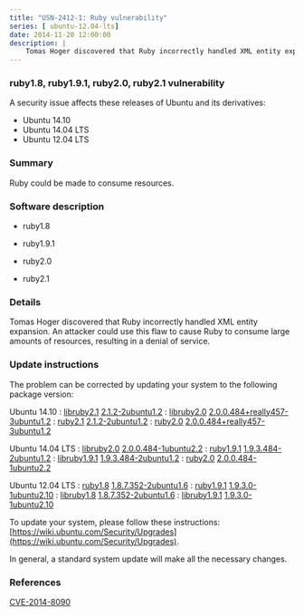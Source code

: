 ```yaml
---
title: "USN-2412-1: Ruby vulnerability"
series: [ ubuntu-12.04-lts]
date: 2014-11-20 12:00:00
description: |
    Tomas Hoger discovered that Ruby incorrectly handled XML entity expansion. An attacker could use this flaw to cause Ruby to consume large amounts of resources, resulting in a denial of service. 
--- 
```

 
 


### ruby1.8, ruby1.9.1, ruby2.0, ruby2.1 vulnerability

A security issue affects these releases of Ubuntu and its derivatives:

* Ubuntu 14.10
* Ubuntu 14.04 LTS
* Ubuntu 12.04 LTS

### Summary

Ruby could be made to consume resources. 

### Software description

* ruby1.8 

* ruby1.9.1 

* ruby2.0 

* ruby2.1 

### Details

Tomas Hoger discovered that Ruby incorrectly handled XML entity expansion. An attacker could use this flaw to cause Ruby to consume large amounts of resources, resulting in a denial of service. 

### Update instructions

The problem can be corrected by updating your system to the following package version:

Ubuntu 14.10
 : [libruby2.1](https://launchpad.net/ubuntu/+source/ruby2.1) <span> [2.1.2-2ubuntu1.2](https://launchpad.net/ubuntu/+source/ruby2.1/2.1.2-2ubuntu1.2) </span> 
 : [libruby2.0](https://launchpad.net/ubuntu/+source/ruby2.0) <span> [2.0.0.484+really457-3ubuntu1.2](https://launchpad.net/ubuntu/+source/ruby2.0/2.0.0.484+really457-3ubuntu1.2) </span> 
 : [ruby2.1](https://launchpad.net/ubuntu/+source/ruby2.1) <span> [2.1.2-2ubuntu1.2](https://launchpad.net/ubuntu/+source/ruby2.1/2.1.2-2ubuntu1.2) </span> 
 : [ruby2.0](https://launchpad.net/ubuntu/+source/ruby2.0) <span> [2.0.0.484+really457-3ubuntu1.2](https://launchpad.net/ubuntu/+source/ruby2.0/2.0.0.484+really457-3ubuntu1.2) </span> 

Ubuntu 14.04 LTS
 : [libruby2.0](https://launchpad.net/ubuntu/+source/ruby2.0) <span> [2.0.0.484-1ubuntu2.2](https://launchpad.net/ubuntu/+source/ruby2.0/2.0.0.484-1ubuntu2.2) </span> 
 : [ruby1.9.1](https://launchpad.net/ubuntu/+source/ruby1.9.1) <span> [1.9.3.484-2ubuntu1.2](https://launchpad.net/ubuntu/+source/ruby1.9.1/1.9.3.484-2ubuntu1.2) </span> 
 : [libruby1.9.1](https://launchpad.net/ubuntu/+source/ruby1.9.1) <span> [1.9.3.484-2ubuntu1.2](https://launchpad.net/ubuntu/+source/ruby1.9.1/1.9.3.484-2ubuntu1.2) </span> 
 : [ruby2.0](https://launchpad.net/ubuntu/+source/ruby2.0) <span> [2.0.0.484-1ubuntu2.2](https://launchpad.net/ubuntu/+source/ruby2.0/2.0.0.484-1ubuntu2.2) </span> 

Ubuntu 12.04 LTS
 : [ruby1.8](https://launchpad.net/ubuntu/+source/ruby1.8) <span> [1.8.7.352-2ubuntu1.6](https://launchpad.net/ubuntu/+source/ruby1.8/1.8.7.352-2ubuntu1.6) </span> 
 : [ruby1.9.1](https://launchpad.net/ubuntu/+source/ruby1.9.1) <span> [1.9.3.0-1ubuntu2.10](https://launchpad.net/ubuntu/+source/ruby1.9.1/1.9.3.0-1ubuntu2.10) </span> 
 : [libruby1.8](https://launchpad.net/ubuntu/+source/ruby1.8) <span> [1.8.7.352-2ubuntu1.6](https://launchpad.net/ubuntu/+source/ruby1.8/1.8.7.352-2ubuntu1.6) </span> 
 : [libruby1.9.1](https://launchpad.net/ubuntu/+source/ruby1.9.1) <span> [1.9.3.0-1ubuntu2.10](https://launchpad.net/ubuntu/+source/ruby1.9.1/1.9.3.0-1ubuntu2.10) </span> 

To update your system, please follow these instructions: [https://wiki.ubuntu.com/Security/Upgrades](https://wiki.ubuntu.com/Security/Upgrades).

In general, a standard system update will make all the necessary changes. 

### References

 
 [CVE-2014-8090](http://people.ubuntu.com/~ubuntu-security/cve/CVE-2014-8090)
 

